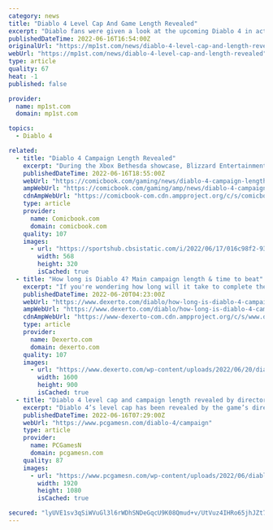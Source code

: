 ```yaml
---
category: news
title: "Diablo 4 Level Cap And Game Length Revealed"
excerpt: "Diablo fans were given a look at the upcoming Diablo 4 in action at the Xbox Bethesda Games Showcase. Now, the game’s director, Joe Shely has revealed in an interview with Gamespot how long players ..."
publishedDateTime: 2022-06-16T16:54:00Z
originalUrl: "https://mp1st.com/news/diablo-4-level-cap-and-length-revealed"
webUrl: "https://mp1st.com/news/diablo-4-level-cap-and-length-revealed"
type: article
quality: 67
heat: -1
published: false

provider:
  name: mp1st.com
  domain: mp1st.com

topics:
  - Diablo 4

related:
  - title: "Diablo 4 Campaign Length Revealed"
    excerpt: "During the Xbox Bethesda showcase, Blizzard Entertainment finally pulled back the curtain on Diablo 4. The game isn't set to release until sometime in the first half of 2023, but several details are ..."
    publishedDateTime: 2022-06-16T18:55:00Z
    webUrl: "https://comicbook.com/gaming/news/diablo-4-campaign-length-playstation-xbox-blizzard/"
    ampWebUrl: "https://comicbook.com/gaming/amp/news/diablo-4-campaign-length-playstation-xbox-blizzard/"
    cdnAmpWebUrl: "https://comicbook-com.cdn.ampproject.org/c/s/comicbook.com/gaming/amp/news/diablo-4-campaign-length-playstation-xbox-blizzard/"
    type: article
    provider:
      name: Comicbook.com
      domain: comicbook.com
    quality: 107
    images:
      - url: "https://sportshub.cbsistatic.com/i/2022/06/17/016c98f2-93d3-4b3e-8226-810484300c52/stalker-2-hero-shot.jpg?width=568&height=320"
        width: 568
        height: 320
        isCached: true
  - title: "How long is Diablo 4? Main campaign length & time to beat"
    excerpt: "If you're wondering how long will it take to complete the main campaign of Diablo 4 with story details, here's everything you need to know."
    publishedDateTime: 2022-06-20T04:23:00Z
    webUrl: "https://www.dexerto.com/diablo/how-long-is-diablo-4-campaign-1851294/"
    ampWebUrl: "https://www.dexerto.com/diablo/how-long-is-diablo-4-campaign-1851294/?amp"
    cdnAmpWebUrl: "https://www-dexerto-com.cdn.ampproject.org/c/s/www.dexerto.com/diablo/how-long-is-diablo-4-campaign-1851294/?amp"
    type: article
    provider:
      name: Dexerto.com
      domain: dexerto.com
    quality: 107
    images:
      - url: "https://www.dexerto.com/wp-content/uploads/2022/06/20/diablo-4-campaign-length.jpg"
        width: 1600
        height: 900
        isCached: true
  - title: "Diablo 4 level cap and campaign length revealed by director"
    excerpt: "Diablo 4’s level cap has been revealed by the game’s director Joe Shely, along with details about the length of the main campaign, bosses, and the returning Paragon board. In an interview with ..."
    publishedDateTime: 2022-06-16T07:29:00Z
    webUrl: "https://www.pcgamesn.com/diablo-4/campaign"
    type: article
    provider:
      name: PCGamesN
      domain: pcgamesn.com
    quality: 87
    images:
      - url: "https://www.pcgamesn.com/wp-content/uploads/2022/06/diablo-4-in-game-store.jpg"
        width: 1920
        height: 1080
        isCached: true

secured: "lyUVE1sv3qSiWVuGl3l6rWDhSNDeGqcU9K08Qmud+v/UtVuz4IHRo65jhJZt7L03i3edlI+w1Ljh9D95ibw+qVINCQkXeogyeQc2lbUmbQMP7KXP2zyJg/ztE4wNEdKWglRSLqL7cD8E9C2hWozSnzUBM953ZV/7uLUSEUiV0C0uw6max4OyyfQsvHb9fhEsjjw5+/S/dYNCmh3c9DuZTFWaBUnu13j/IiGagemfgHGx4PZpR2xzIPjOrjndxOeQ0jXK6p2ICGNy6dBstA4q+On+6YHwoTngJ6+pSdJnYNCzCbluJG4bXOFEC9arWq06Q3V3woGDs0siwWNILc7ZnmcpcAPS9tBHAeG+M9+P16k=;2HEvgwm47NgJBQBodefnVg=="
---
```



